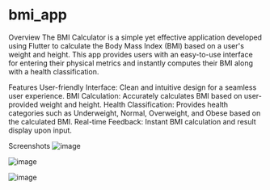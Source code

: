 # bmi_app

Overview
The BMI Calculator is a simple yet effective application developed using Flutter to calculate the Body Mass Index (BMI) based on a user's weight and height. This app provides users with an easy-to-use interface for entering their physical metrics and instantly computes their BMI along with a health classification.

Features
User-friendly Interface: Clean and intuitive design for a seamless user experience.
BMI Calculation: Accurately calculates BMI based on user-provided weight and height.
Health Classification: Provides health categories such as Underweight, Normal, Overweight, and Obese based on the calculated BMI.
Real-time Feedback: Instant BMI calculation and result display upon input.

Screenshots
![image](https://github.com/RitulK/BMI-Calculator-App/assets/135732042/e3dbbd7c-ca5a-400f-bd98-e706f0b0f00c)

![image](https://github.com/RitulK/BMI-Calculator-App/assets/135732042/b2fcf527-26af-40b1-ad38-70f40a3388db)

![image](https://github.com/RitulK/BMI-Calculator-App/assets/135732042/eaf2bf18-83d7-4a4a-a01a-fa7e896e3ae6)

